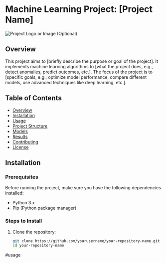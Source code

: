 # Machine Learning Project: [Project Name]

![Project Logo or Image (Optional)](image_url)

## Overview
This project aims to [briefly describe the purpose or goal of the project]. It implements machine learning algorithms to [what the project does, e.g., detect anomalies, predict outcomes, etc.]. The focus of the project is to [specific goals, e.g., optimize model performance, compare different models, use advanced techniques like deep learning, etc.].

## Table of Contents
- [Overview](#overview)
- [Installation](#installation)
- [Usage](#usage)
- [Project Structure](#project-structure)
- [Models](#models)
- [Results](#results)
- [Contributing](#contributing)
- [License](#license)

## Installation
### Prerequisites
Before running the project, make sure you have the following dependencies installed:

- Python 3.x
- Pip (Python package manager)

### Steps to Install
1. Clone the repository:
   ```bash
   git clone https://github.com/yourusername/your-repository-name.git
   cd your-repository-name
#usage
